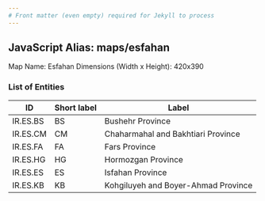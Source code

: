 ```yaml
---
# Front matter (even empty) required for Jekyll to process
---
```


## JavaScript Alias: maps/esfahan

Map Name: Esfahan
Dimensions (Width x Height): 420x390





### List of Entities

ID | Short label | Label
---|---|---|
IR.ES.BS|BS|Bushehr Province
IR.ES.CM|CM|Chaharmahal and Bakhtiari Province
IR.ES.FA|FA|Fars Province
IR.ES.HG|HG|Hormozgan Province
IR.ES.ES|ES|Isfahan Province
IR.ES.KB|KB|Kohgiluyeh and Boyer-Ahmad Province